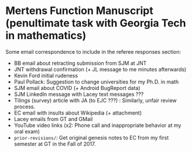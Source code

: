 # Mertens Function Manuscript (penultimate task with Georgia Tech in mathematics)

Some email correspondence to include in the referee responses section:
* BB email about retracting submission from SJM at JNT
* JNT withdrawal confirmation (+ JL message to me minutes afterwards)
* Kevin Ford initial rudeness
* Paul Pollack: Suggestion to change universities for my Ph.D. in math
* SJM email about COVID (+ Android BugReport data)
* SJM LinkedIn message with Lacey text messages ???
* Tilings (survey) article with JA (to EJC ???) : Similarly, unfair review process.
* EC email with insults about Wikipedia (+ attachment)
* Lacey emails from GT and GMail
* YouTube video links (x2: Phone call and inappropriate behavior at my oral exam)
* ``prior-revisions/``: Get original genesis notes to EC from my first semester at GT in the Fall of 2017.
